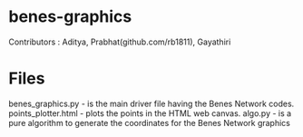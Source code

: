# benes-graphics 

Contributors : Aditya,
Prabhat(github.com/rb1811),
Gayathiri

Files
=====

benes_graphics.py - is the main driver file having the Benes Network codes.
points_plotter.html - plots the points in the HTML web canvas.
algo.py - is a pure algorithm to generate the coordinates for the Benes Network graphics
